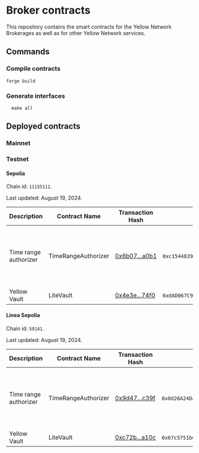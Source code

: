 # Broker contracts

This repository contains the smart contracts for the Yellow Network Brokerages as well as for other Yellow Network services.

## Commands

### Compile contracts

```shell
forge build
```

### Generate interfaces

```shell
  make all
```

## Deployed contracts

### Mainnet

### Testnet

#### Sepolia

Chain id: `11155111`.

Last updated: August 19, 2024.

| Description           | Contract Name       | Transaction Hash                                                                                                    | Address                                                                                                                          | Git SHA                                  | Notes                                                |
| --------------------- | ------------------- | ------------------------------------------------------------------------------------------------------------------- | -------------------------------------------------------------------------------------------------------------------------------- | ---------------------------------------- | ---------------------------------------------------- |
| Time range authorizer | TimeRangeAuthorizer | [0x6b07...a0b1](https://sepolia.etherscan.io/tx/0x6b07207c07e1cb5d630f8673136a997c05e5aab85c765097a887624db836a0b1) | `0xc1544839D4a7De5a9b88c9DEc2Bb824C2f998084`[↗](https://sepolia.etherscan.io/address/0xc1544839D4a7De5a9b88c9DEc2Bb824C2f998084) | cc273464bd6ea6c4d45cdad33c325ed5684b0a01 | Time range is set to Aug 1st - Aug 31st 23:59:59 UTC |
| Yellow Vault          | LiteVault           | [0x4e3e...74f0](https:/sepolia./etherscan.io/tx/0x4e3e891dae649b8105802e6c92dfcd3b2a316b33484aed58c6072e8abb8f74f0) | `0xdAD067C90af43948f2A389DFC93d94481A72705c`[↗](https://sepolia.etherscan.io/address/0xdAD067C90af43948f2A389DFC93d94481A72705c) | 7377e0ee10a567725e84bb47d4fddbc02e305749 |                                                      |

#### Linea Sepolia

Chain id: `59141`.

Last updated: August 19, 2024.

| Description           | Contract Name       | Transaction Hash                                                                                                       | Address                                                                                                                             | Git SHA                                  | Notes                                                |
| --------------------- | ------------------- | ---------------------------------------------------------------------------------------------------------------------- | ----------------------------------------------------------------------------------------------------------------------------------- | ---------------------------------------- | ---------------------------------------------------- |
| Time range authorizer | TimeRangeAuthorizer | [0x9d47...c39f](https://sepolia.lineascan.build/tx/0x9d475a064b09b9666a1927646a5f783843b9c1ff735b4e07ef51c80a7100c39f) | `0x0d26A24DaF55Bc2e435Ac798cD400edd8d6D8b33`[↗](https://sepolia.lineascan.build/address/0x0d26A24DaF55Bc2e435Ac798cD400edd8d6D8b33) | cc273464bd6ea6c4d45cdad33c325ed5684b0a01 | Time range is set to Aug 1st - Aug 31st 23:59:59 UTC |
| Yellow Vault          | LiteVault           | [0xc72b...a10c](https://sepolia.lineascan.build/tx/0xc72b2b9c7ce76d6d28f7ec707c40836b9cf3732b329989eeb9a163e5841da10c) | `0x67c5751b62BaD721969bb996Ea0dbdF731267643`[↗](https://sepolia.lineascan.build/address/0x67c5751b62BaD721969bb996Ea0dbdF731267643) | 7377e0ee10a567725e84bb47d4fddbc02e305749 |                                                      |
